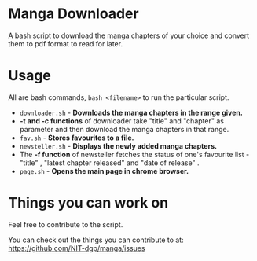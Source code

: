 Manga Downloader
================

A bash script to download the manga chapters of your choice and convert them to pdf format to read for later.

Usage
=====

All are bash commands, `bash <filename>` to run the particular script.
 * `downloader.sh` - **Downloads the manga chapters in the range given.**
  * **-t and -c functions** of downloader take "title" and "chapter" as parameter and then download the manga chapters in that range.
 * `fav.sh` - **Stores favourites to a file.**
 * `newsteller.sh` - **Displays the newly added manga chapters.**
  * The **-f function** of newsteller fetches the status of one's favourite list - "title" , "latest chapter released" and "date of release" .
 * `page.sh` - **Opens the main page in chrome browser.**
  

Things you can work on
======================

Feel free to contribute to the script.

You can check out the things you can contribute to at: https://github.com/NIT-dgp/manga/issues
